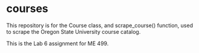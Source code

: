 # courses
This repository is for the Course class, and scrape_course() function, used to scrape the Oregon State University course catalog.

This is the Lab 6 assignment for ME 499.
